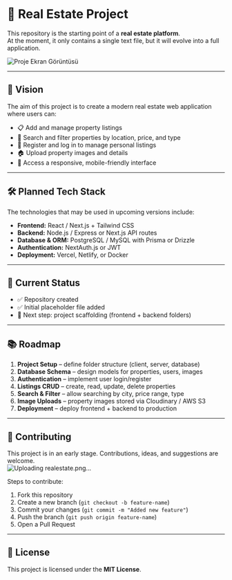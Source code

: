 # 🏡 Real Estate Project

This repository is the starting point of a **real estate platform**.  
At the moment, it only contains a single text file, but it will evolve into a full application.

![Proje Ekran Görüntüsü](./client/github/1.png)

---

## 📖 Vision
The aim of this project is to create a modern real estate web application where users can:

- 📋 Add and manage property listings  
- 🔎 Search and filter properties by location, price, and type  
- 👤 Register and log in to manage personal listings  
- 🏠 Upload property images and details  
- 📱 Access a responsive, mobile-friendly interface  

---

## 🛠️ Planned Tech Stack
The technologies that may be used in upcoming versions include:

- **Frontend:** React / Next.js + Tailwind CSS  
- **Backend:** Node.js / Express or Next.js API routes  
- **Database & ORM:** PostgreSQL / MySQL with Prisma or Drizzle  
- **Authentication:** NextAuth.js or JWT  
- **Deployment:** Vercel, Netlify, or Docker  

---

## 🚀 Current Status
- ✅ Repository created  
- ✅ Initial placeholder file added  
- 🔄 Next step: project scaffolding (frontend + backend folders)  

---

## 📚 Roadmap
1. **Project Setup** – define folder structure (client, server, database)  
2. **Database Schema** – design models for properties, users, images  
3. **Authentication** – implement user login/register  
4. **Listings CRUD** – create, read, update, delete properties  
5. **Search & Filter** – allow searching by city, price range, type  
6. **Image Uploads** – property images stored via Cloudinary / AWS S3  
7. **Deployment** – deploy frontend + backend to production  

---

## 🤝 Contributing
This project is in an early stage. Contributions, ideas, and suggestions are welcome.  
![Uploading realestate.png…]()


Steps to contribute:
1. Fork this repository  
2. Create a new branch (`git checkout -b feature-name`)  
3. Commit your changes (`git commit -m "Added new feature"`)  
4. Push the branch (`git push origin feature-name`)  
5. Open a Pull Request  

---

## 📜 License
This project is licensed under the **MIT License**.
